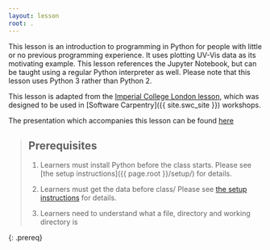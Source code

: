 ```yaml
---
layout: lesson
root: .
---
```


This lesson is an introduction to programming in Python
for people with little or no previous programming experience.
It uses plotting UV-Vis data as its motivating example.
This lesson references the Jupyter Notebook,
but can be taught using a regular Python interpreter as well.
Please note that this lesson uses Python 3 rather than Python 2.

This lesson is adapted from the [Imperial College London lesson](https://imperialcollegelondon.github.io/python-novice-mix/), which was designed to be used in [Software Carpentry]({{ site.swc_site }}) workshops.

The presentation which accompanies this lesson can be found [here](https://lucydot.github.io/slides/Python_0319)

> ## Prerequisites
> 1. Learners must install Python before the class starts.
>    Please see [the setup instructions]({{ page.root }}/setup/)
>    for details.
>
> 2. Learners must get the data before class/
>    Please see [the setup instructions]({{page.root}}/setup/)
>    for details.
>
> 3.  Learners need to understand what a file, directory
>     and working directory is
>  
{: .prereq}
